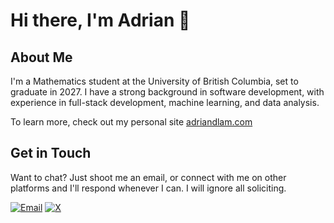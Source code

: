 # Hi there, I'm Adrian 👋

## About Me
I'm a Mathematics student at the University of British Columbia, set to graduate in 2027. I have a strong background in software development, with experience in full-stack development, machine learning, and data analysis.

To learn more, check out my personal site [adriandlam.com](https://adriandlam.com)

## Get in Touch
Want to chat? Just shoot me an email, or connect with me on other platforms and I'll respond whenever I can. I will ignore all soliciting.

[![Email](https://img.shields.io/badge/-Email-black?style=flat-square&logo=email)](mailto:adrian@lams.cc)
[![X](https://img.shields.io/badge/X-%23000000.svg?logo=X&logoColor=white)](https://x.com/adrianlam_dev)
